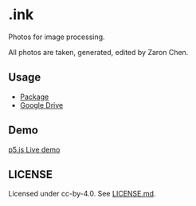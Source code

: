 # .ink

Photos for image processing.

All photos are taken, generated, edited by Zaron Chen.

## Usage

* [Package](https://github.com/ZRNOF/.ink/tree/main/Package)
* [Google Drive](https://drive.google.com/drive/folders/1ZcApxeuljcJ_NJp4POqWFXPzs5-oyNP5)

## Demo
[p5.js Live demo](https://editor.p5js.org/zrnof.v838/sketches/akKe1yOQB)

## LICENSE
Licensed under cc-by-4.0. See [LICENSE.md](https://github.com/ZRNOF/.ink/blob/main/LICENSE.md).
